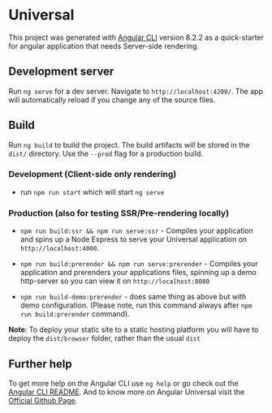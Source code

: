 # Universal


This project was generated with [Angular CLI](https://github.com/angular/angular-cli) version 8.2.2 as a quick-starter for angular application that needs Server-side rendering.

## Development server

Run `ng serve` for a dev server. Navigate to `http://localhost:4200/`. The app will automatically reload if you change any of the source files.

## Build

Run `ng build` to build the project. The build artifacts will be stored in the `dist/` directory. Use the `--prod` flag for a production build.



### Development (Client-side only rendering)
* run `npm run start` which will start `ng serve`

### Production (also for testing SSR/Pre-rendering locally)
* `npm run build:ssr && npm run serve:ssr` - Compiles your application and spins up a Node Express to serve your Universal application on `http://localhost:4000`.

* `npm run build:prerender && npm run serve:prerender` - Compiles your application and prerenders your applications files, spinning up a demo http-server so you can view it on `http://localhost:8080`

* `npm run build-demo:prerender` - does same thing as above but with demo configuration. (Please note, run this command always after `npm run build:prerender` command).
  
**Note**: To deploy your static site to a static hosting platform you will have to deploy the `dist/browser` folder, rather than the usual `dist`

## Further help

To get more help on the Angular CLI use `ng help` or go check out the [Angular CLI README](https://github.com/angular/angular-cli/blob/master/README.md). And to know more on Angular Universal visit the [Official Github Page](https://github.com/angular/universal-starter).
